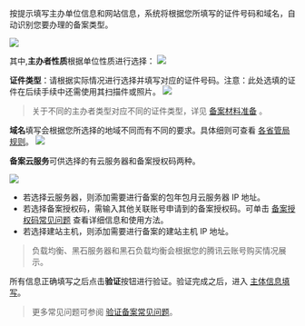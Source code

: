 

按提示填写主办单位信息和网站信息，系统将根据您所填写的证件号码和域名，自动识别您要办理的备案类型。


![](http://i.imgur.com/GFpvnkl.png)

其中,**主办者性质**根据单位性质进行选择：
![](https://mc.qcloudimg.com/static/img/7c1351bc437d118146282eeb12eb5d4d/1.png)


**证件类型**：请根据实际情况进行选择并填写对应的证件号码。注意：此处选填的证件在后续手续中还需使用其扫描件或照片。
![](https://mc.qcloudimg.com/static/img/ce2fd3e7258880838ef343ae5cd2c7bc/2.png)

>关于不同的主办者类型对应不同的证件类型，详见 [备案材料准备](https://cloud.tencent.com/document/product/243/656) 。

**域名**填写会根据您所选择的地域不同而有不同的要求。具体细则可查看 [各省管局规则](https://cloud.tencent.com/document/product/243/3474)。
![](https://mc.qcloudimg.com/static/img/43bcaed71972e0b4d18129b8324615c0/3.png)

**备案云服务**可供选择的有云服务器和备案授权码两种。

![](https://mc.qcloudimg.com/static/img/d2024a5d62d0db9918c53c2c0711fe3c/image.png)

- 若选择云服务器，则添加需要进行备案的包年包月云服务器 IP 地址。
- 若选择备案授权码，需输入其他关联账号申请到的备案授权码。可单击 [备案授权码常见问题](https://cloud.tencent.com/document/product/243/9713) 查看详细信息和使用方法。
- 若选择建站主机，则添加需要进行备案的建站主机 IP 地址。

>负载均衡、黑石服务器和黑石负载均衡会根据您的腾讯云账号购买情况展示。
>

所有信息正确填写之后点击**验证**按钮进行验证。验证完成之后，进入 [主体信息填写](https://cloud.tencent.com/document/product/243/9546)。

>更多常见问题可参阅 [验证备案常见问题](https://cloud.tencent.com/document/product/243/9585)。


 
